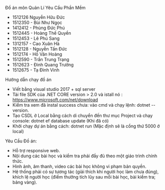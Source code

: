 Đồ án môn Quản Lí Yêu Cầu Phần Mềm

+ 1512126	Nguyễn Hữu Đức
+ 1512350	- Bùi Như Ngọc
+ 1412412	- Phùng Đức Phú
+ 1512445	- Hoàng Thế Quyền
+ 1512453	- Lê Phú Sang
+ 1312157	- Cao Xuân Hà
+ 1512128	- Nguyễn Tấn Đức
+ 1512174	- Hồ Văn Hoàng
+ 1512590	- Trần Trung Trạng
+ 1512623	- Đinh Quang Trường
+ 1512675	- Tạ Đình Vinh

Hướng dẫn chạy đồ án
+ Viết bằng visual studio 2017 + sql server
+ Tải file SDK của .NET CORE version > 2.0 và istall nó : https://www.microsoft.com/net/download
+ Kiểm tra xem đã instal success chưa: vào cmd và chạy lệnh: dotnet --version.
+ Tạo CSDL ở Local bằng cách di chuyển đến thư mục Project và chạy console: dotnet ef database update (Khi đã có)
+ Khởi chạy dự án bằng cách: dotnet run (Mặc định sẽ là cổng thứ 5000 ở local)

Yêu Cầu Đồ án: 
+ Hỗ trợ responsive web.
+ Nội dung các bài học và kiểm tra phải đầy đủ theo một giáo trình chính thức.
+ Hình ảnh, âm thanh, video các bài học không vi phạm bản quyền.
+ Hệ thống phải có sự tương tác (giải thích khi người học làm chưa đúng), khích lệ người học (điểm thưởng tích lũy sau mỗi bài học, bài kiểm tra; bảng vàng).

